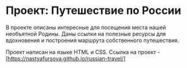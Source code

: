 # __Проект: Путешествие по России__

В проекте описаны интересные для посещения места нашей необъятной Родины.
Даны ссылки на полезные ресурсы для вдохновения и построения маршрута собственного путешествия.

Проект написан на языке HTML и CSS.
Ссылка на проект - [https://nastyafursova.github.io/russian-travel/]
